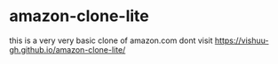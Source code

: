 # amazon-clone-lite
this is a very very basic clone of amazon.com 
dont visit https://vishuu-gh.github.io/amazon-clone-lite/
